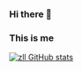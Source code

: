 ### Hi there 👋

<!--
**xiaomao996688/xiaomao996688** is a ✨ _special_ ✨ repository because its `README.md` (this file) appears on your GitHub profile.

Here are some ideas to get you started:

- 🔭 I’m currently working on ...
- 🌱 I’m currently learning ...
- 👯 I’m looking to collaborate on ...
- 🤔 I’m looking for help with ...
- 💬 Ask me about ...
- 📫 How to reach me: ...
- 😄 Pronouns: ...
- ⚡ Fun fact: ...
-->
### This is me
[![zll GitHub stats](https://github-readme-stats.vercel.app/api?username=xiaomao996688)](https://github.com/anuraghazra/github-readme-stats)
